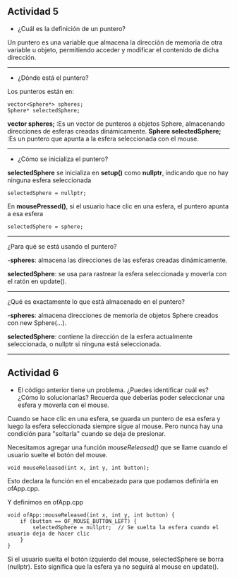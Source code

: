**Actividad 5**
--------

- ¿Cuál es la definición de un puntero?

Un puntero es una variable que almacena la dirección de memoria de otra variable u objeto, permitiendo acceder y modificar el contenido de dicha dirección.

--------

- ¿Dónde está el puntero?

Los punteros están en:

```
vector<Sphere*> spheres;
Sphere* selectedSphere;
```

**vector<Sphere> spheres;** :Es un vector de punteros a objetos Sphere, almacenando direcciones de esferas creadas dinámicamente.
**Sphere selectedSphere;** :Es un puntero que apunta a la esfera seleccionada con el mouse.

---------

- ¿Cómo se inicializa el puntero?
  
**selectedSphere** se inicializa en **setup()** como **nullptr**, indicando que no hay ninguna esfera seleccionada
```
selectedSphere = nullptr;
```

En **mousePressed()**, si el usuario hace clic en una esfera, el puntero apunta a esa esfera
```
selectedSphere = sphere;

```

--------

¿Para qué se está usando el puntero?

-**spheres**: almacena las direcciones de las esferas creadas dinámicamente.

**selectedSphere**: se usa para rastrear la esfera seleccionada y moverla con el ratón en update().

--------

¿Qué es exactamente lo que está almacenado en el puntero?

-**spheres**: almacena direcciones de memoria de objetos Sphere creados con new Sphere(...).

**selectedSphere**: contiene la dirección de la esfera actualmente seleccionada, o nullptr si ninguna está seleccionada.

--------

**Actividad 6**
--------
- El código anterior tiene un problema. ¿Puedes identificar cuál es? ¿Cómo lo solucionarías? Recuerda que deberías poder seleccionar una esfera y moverla con el mouse.

Cuando se hace clic en una esfera, se guarda un puntero de esa esfera y luego la esfera seleccionada siempre sigue al mouse.
Pero nunca hay una condición para "soltarla" cuando se deja de presionar.

Necesitamos agregar una función *mouseReleased()* que se llame cuando el usuario suelte el botón del mouse.
```
void mouseReleased(int x, int y, int button);
```
Esto declara la función en el encabezado para que podamos definirla en ofApp.cpp.

Y definimos en ofApp.cpp
```
void ofApp::mouseReleased(int x, int y, int button) {
    if (button == OF_MOUSE_BUTTON_LEFT) {
        selectedSphere = nullptr;  // Se suelta la esfera cuando el usuario deja de hacer clic
    }
}
```
Si el usuario suelta el botón izquierdo del mouse, selectedSphere se borra (nullptr).
Esto significa que la esfera ya no seguirá al mouse en update().
































